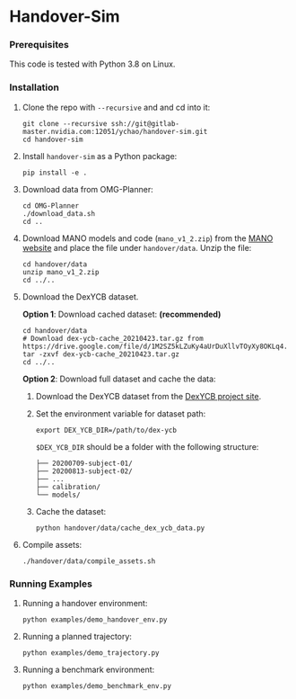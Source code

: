 # Handover-Sim

### Prerequisites

This code is tested with Python 3.8 on Linux.

### Installation

1. Clone the repo with `--recursive` and and cd into it:

    ```Shell
    git clone --recursive ssh://git@gitlab-master.nvidia.com:12051/ychao/handover-sim.git
    cd handover-sim
    ```

2. Install `handover-sim` as a Python package:

    ```Shell
    pip install -e .
    ```

3. Download data from OMG-Planner:

    ```Shell
    cd OMG-Planner
    ./download_data.sh
    cd ..
    ```

4. Download MANO models and code (`mano_v1_2.zip`) from the [MANO website](https://mano.is.tue.mpg.de) and place the file under `handover/data`. Unzip the file:

    ```Shell
    cd handover/data
    unzip mano_v1_2.zip
    cd ../..
    ```

5. Download the DexYCB dataset.

    **Option 1**: Download cached dataset: **(recommended)**

    ```Shell
    cd handover/data
    # Download dex-ycb-cache_20210423.tar.gz from https://drive.google.com/file/d/1M2SZ5kLZuKy4aUrDuXllvTOyXy8OKLq4.
    tar -zxvf dex-ycb-cache_20210423.tar.gz
    cd ../..
    ```

    **Option 2**: Download full dataset and cache the data:

    1.  Download the DexYCB dataset from the [DexYCB project site](https://dex-ycb.github.io).

    2. Set the environment variable for dataset path:

        ```Shell
        export DEX_YCB_DIR=/path/to/dex-ycb
        ```

        `$DEX_YCB_DIR` should be a folder with the following structure:

        ```Shell
        ├── 20200709-subject-01/
        ├── 20200813-subject-02/
        ├── ...
        ├── calibration/
        └── models/
        ```

    3. Cache the dataset:

        ```Shell
        python handover/data/cache_dex_ycb_data.py
        ```

6. Compile assets:

    ```Shell
    ./handover/data/compile_assets.sh
    ```

### Running Examples

1. Running a handover environment:

    ```Shell
    python examples/demo_handover_env.py
    ```

2. Running a planned trajectory:

    ```Shell
    python examples/demo_trajectory.py
    ```

3. Running a benchmark environment:

    ```Shell
    python examples/demo_benchmark_env.py
    ```
